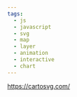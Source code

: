 ```yaml
---
tags:
  - js
  - javascript
  - svg
  - map
  - layer
  - animation
  - interactive
  - chart
---
```

https://cartosvg.com/

